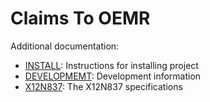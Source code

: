 # Claims To OEMR

Additional documentation:

- [INSTALL](./documents/INSTALL.md): Instructions for installing project
- [DEVELOPMEMT](./documents/DEVELOPMENT.md): Development information
- [X12N837](./documents/X12N837.md): The X12N837 specifications
